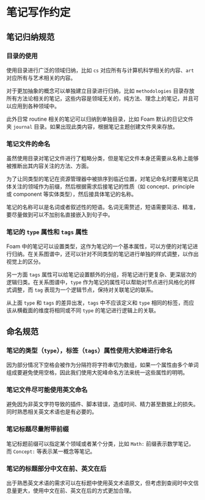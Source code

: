 # 笔记写作约定

## 笔记归纳规范

### 目录的使用

使用目录进行广泛的领域归纳，比如 `cs` 对应所有与计算机科学相关的内容、`art` 对应所有与艺术相关的内容。

对于更加抽象的概念可以单独建立目录进行归纳，比如 `methodologies` 目录存放所有方法论相关的笔记，这些内容是领域无关的，纯方法、理念上的笔记，并且可以应用到各种领域中。

此外日常 routine 相关的笔记可以归纳到单独目录，比如 Foam 默认的日记文件夹 `journal` 目录。如果出现此类内容，根据笔记主题创建文件夹来存放。

### 笔记文件的命名

虽然使用目录对笔记文件进行了粗略分类，但是笔记文件本身还需要从名称上能够被推断出其内容关注的方法、方面。

为了让同类型的笔记在资源管理器中被排序到临近位置，对笔记命名时要用笔记具体关注的领域作为前缀，然后根据需求后接笔记的性质（如 concept、principle 或 component 等实体类型），然后接具体笔记的名称。

笔记的名称可以是名词或者叙述性的短语。名词无需赘述，短语需要简洁、精准，要尽量做到可以不加别名直接嵌入到句子中。

### 笔记的 `type` 属性和 `tags` 属性

Foam 中的笔记可以设置类型，这作为笔记的一个基本属性，可以方便的对笔记进行归纳。在关系图谱中，还可以针对不同类型的笔记进行单独的样式调整，以作出视觉上的区分。

另一方面 `tags` 属性可以给笔记设置额外的分组，将笔记进行更复杂、更深层次的逻辑归类。在关系图谱中，`type` 作为笔记的属性可以帮助对节点进行风格化的样式调整，而 `tag` 表现为一个逻辑节点，保持对关联笔记的联系。

从上面 `type` 和 `tags` 的差异出发，`tags` 中不应该定义和 `type` 相同的标签，而应该从横截面的维度将相同或不同 `type` 的笔记进行逻辑上的关联。

## 命名规范

### 笔记的类型（`type`），标签（`tags`）属性使用大驼峰进行命名

因为部分情况下空格会被作为分隔符将字符串切为数组，如果一个属性由多个单词组成要避免使用空格，因此我们使用大驼峰命名方法来统一这些属性的明明。

### 笔记文件尽可能使用英文命名

避免因为非英文字符导致的插件、脚本错误，造成时间、精力甚至数据上的损失。同时熟悉相关英文术语也是有必要的。

### 笔记标题尽量附带前缀

笔记标题前缀可以指定某个领域或者某个分类，比如 `Math:` 前缀表示数学笔记，而 `Concept:` 等表示某一概念等笔记。

### 笔记的标题部分中文在前、英文在后

出于熟悉英文术语的需求可以在标题中使用英文术语原文，但考虑到查阅时中文信息量更大，使用中文在前、英文在后的方式更加合理。
